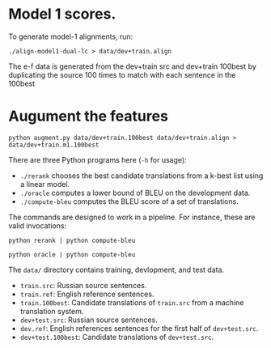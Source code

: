 # Model 1 scores.

To generate model-1 alignments, run:

    ./align-model1-dual-lc > data/dev+train.align

The e-f data is generated from the dev+train src and dev+train 100best by 
duplicating the source 100 times to match with each sentence in the 100best

# Augument the features

    python augment.py data/dev+train.100best data/dev+train.align > data/dev+train.m1.100best
    


There are three Python programs here (`-h` for usage):

 - `./rerank` chooses the best candidate translations from a k-best list using a linear model.
 - `./oracle` computes a lower bound of BLEU on the development data.
 - `./compute-bleu` computes the BLEU score of a set of translations.

The commands are designed to work in a pipeline. For instance, these are valid invocations:

    python rerank | python compute-bleu

    python oracle | python compute-bleu

The `data/` directory contains training, devlopment, and test data.

 - `train.src`: Russian source sentences.
 - `train.ref`: English reference sentences.
 - `train.100best`: Candidate translations of `train.src` from a machine translation system.
 - `dev+test.src`: Russian source sentences.
 - `dev.ref`: English references sentences for the first half of `dev+test.src`.
 - `dev+test.100best`: Candidate translations of `dev+test.src`.



